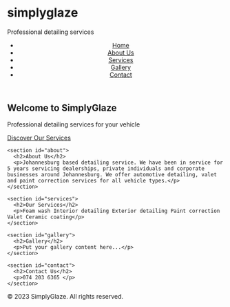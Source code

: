 # simplyglaze
Professional detailing services
<!DOCTYPE html>
<html>
<head>
  <title>SimplyGlaze - Professional Detailing Services</title>
  <link rel="stylesheet" type="text/css" href="style.css">
</head>
<body>
  <header>
    <nav>
      <ul>
        <li><a href="index.html">Home</a></li>
        <li><a href="about.html">About Us</a></li>
        <li><a href="services.html">Services</a></li>
        <li><a href="gallery.html">Gallery</a></li>
        <li><a href="contact.html">Contact</a></li>
      </ul>
    </nav>
  </header>

  <main>
    <section id="hero">
      <h1>Welcome to SimplyGlaze</h1>
      <p>Professional detailing services for your vehicle</p>
      <a href="services.html" class="btn">Discover Our Services</a>
    </section>

    <section id="about">
      <h2>About Us</h2>
      <p>Johannesburg based detailing service. We have been in service for 5 years servicing dealerships, private individuals and corporate businesses around Johannesburg. We offer automotive detailing, valet and paint correction services for all vehicle types.</p>
    </section>

    <section id="services">
      <h2>Our Services</h2>
      <p>Foam wash Interior detailing Exterior detailing Paint correction Valet Ceramic coating</p>
    </section>

    <section id="gallery">
      <h2>Gallery</h2>
      <p>Put your gallery content here...</p>
    </section>

    <section id="contact">
      <h2>Contact Us</h2>
      <p>074 203 6365 </p>
    </section>
  </main>

  <footer>
    <p>&copy; 2023 SimplyGlaze. All rights reserved.</p>
  </footer>
</body>
</html>
